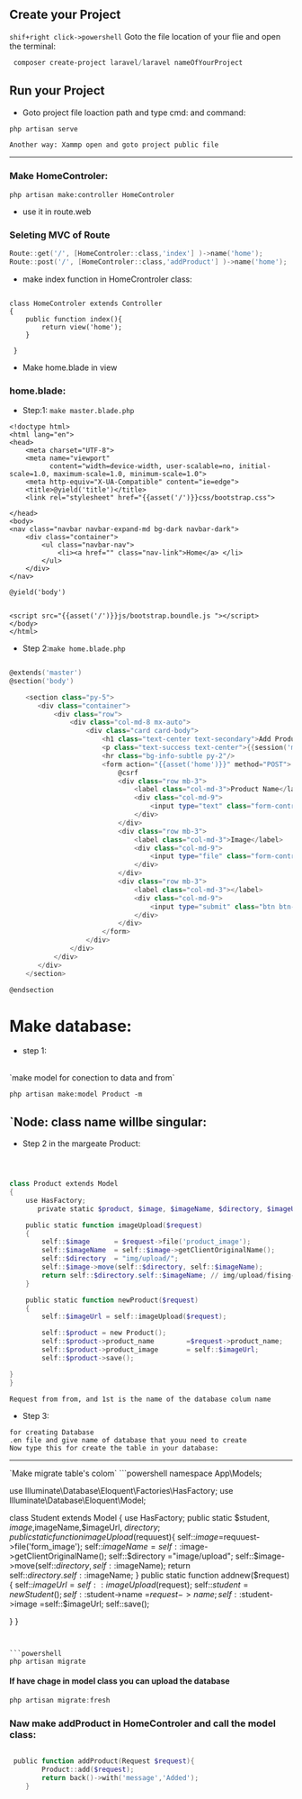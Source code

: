 
## Create your Project 
`shif+right click->powershell` Goto the file location of your flie and open the terminal:

```powershell
 composer create-project laravel/laravel nameOfYourProject
```
## Run your Project 
- Goto project file loaction path and type cmd: and command:
```powershell
php artisan serve
```
`Another way: Xammp open and goto project public file`

<hr/>

### Make HomeControler:

```powershell:
php artisan make:controller HomeControler
```
- use it in route.web 

### Seleting MVC of Route

```powershell
Route::get('/', [HomeControler::class,'index'] )->name('home');
Route::post('/', [HomeControler::class,'addProduct'] )->name('home');


```
- make index function in HomeCrontroler class:

```poweshell

class HomeControler extends Controller
{
    public function index(){
        return view('home');
    }
    
 }
 ```
 - Make home.blade in view

### home.blade:

 - Step:1: `make master.blade.php`

```powershell:
<!doctype html>
<html lang="en">
<head>
    <meta charset="UTF-8">
    <meta name="viewport"
          content="width=device-width, user-scalable=no, initial-scale=1.0, maximum-scale=1.0, minimum-scale=1.0">
    <meta http-equiv="X-UA-Compatible" content="ie=edge">
    <title>@yield('title')</title>
    <link rel="stylesheet" href="{{asset('/')}}css/bootstrap.css">

</head>
<body>
<nav class="navbar navbar-expand-md bg-dark navbar-dark">
    <div class="container">
        <ul class="navbar-nav">
            <li><a href="" class="nav-link">Home</a> </li>
        </ul>
    </div>
</nav>

@yield('body')


<script src="{{asset('/')}}js/bootstrap.boundle.js "></script>
</body>
</html>

```
 - Step 2:`make home.blade.php`
```powershell

@extends('master')
@section('body')

    <section class="py-5">
       <div class="container">
           <div class="row">
               <div class="col-md-8 mx-auto">
                   <div class="card card-body">
                       <h1 class="text-center text-secondary">Add Product</h1>
                       <p class="text-success text-center">{{session('message')}}</p>
                       <hr class="bg-info-subtle py-2"/>
                       <form action="{{asset('home')}}" method="POST">
                           @csrf
                           <div class="row mb-3">
                               <label class="col-md-3">Product Name</label>
                               <div class="col-md-9">
                                   <input type="text" class="form-control" name="product_name">
                               </div>
                           </div>
                           <div class="row mb-3">
                               <label class="col-md-3">Image</label>
                               <div class="col-md-9">
                                   <input type="file" class="form-control" name="product_image">
                               </div>
                           </div>
                           <div class="row mb-3">
                               <label class="col-md-3"></label>
                               <div class="col-md-9">
                                   <input type="submit" class="btn btn-secondary float-end " value="Add The product">
                               </div>
                           </div>
                       </form>
                   </div>
               </div>
           </div>
       </div>
    </section>

@endsection
```


# Make database:
- step 1:

<br>
`make model for conection to data and from`

```powershel
php artisan make:model Product -m
```
## `Node: class name willbe singular:

- Step 2 in the margeate Product:

```powershell



class Product extends Model
{
    use HasFactory;
       private static $product, $image, $imageName, $directory, $imageUrl;

    public static function imageUpload($request)
    {
        self::$image      = $request->file('product_image');
        self::$imageName  = self::$image->getClientOriginalName();
        self::$directory  = "img/upload/";
        self::$image->move(self::$directory, self::$imageName);
        return self::$directory.self::$imageName; // img/upload/fising-coupe.jpeg
    }

    public static function newProduct($request)
    {
        self::$imageUrl = self::imageUpload($request);

        self::$product = new Product();
        self::$product->product_name        =$request->product_name;
        self::$product->product_image       = self::$imageUrl;
        self::$product->save();

}
}
```
`Request from from, and 1st is the name of the database colum name`
- Step 3:

`for creating Database`<br/>
`.en file and give name of database that youu need to create`<br/>
`Now type this for create the table in your database:`
<hr/>
`Make migrate table's colom`
```powershell
<?php

namespace App\Models;

use Illuminate\Database\Eloquent\Factories\HasFactory;
use Illuminate\Database\Eloquent\Model;

class Student extends Model
{
    use HasFactory;
    public static $student, $image,$imageName,$imageUrl, $directory;
    public static function imageUpload($requuest){
        self::$image    =$requuest->file('form_image');
        self::$imageName    =self::$image->getClientOriginalName();
        self::$directory    ="image/upload";
        self::$image->move(self::$directory,self::$imageName);
        return self::$directory.self::$imageName;
    }
    public static function addnew($request){
        self::$imageUrl=self::imageUpload($request);
        self::$student=new Student();
        self::$student->name        =$request->name;
        self::$student->image       =self::$imageUrl;
        self::save();

}
}

```


```powershell
php artisan migrate
```
#### If have chage in model class you can upload the database
```powershell
php artisan migrate:fresh
```
### Naw make addProduct in HomeControler and call the model class:

``` powershell

 public function addProduct(Request $request){
        Product::add($request);
        return back()->with('message','Added');
    }
    
 ```
